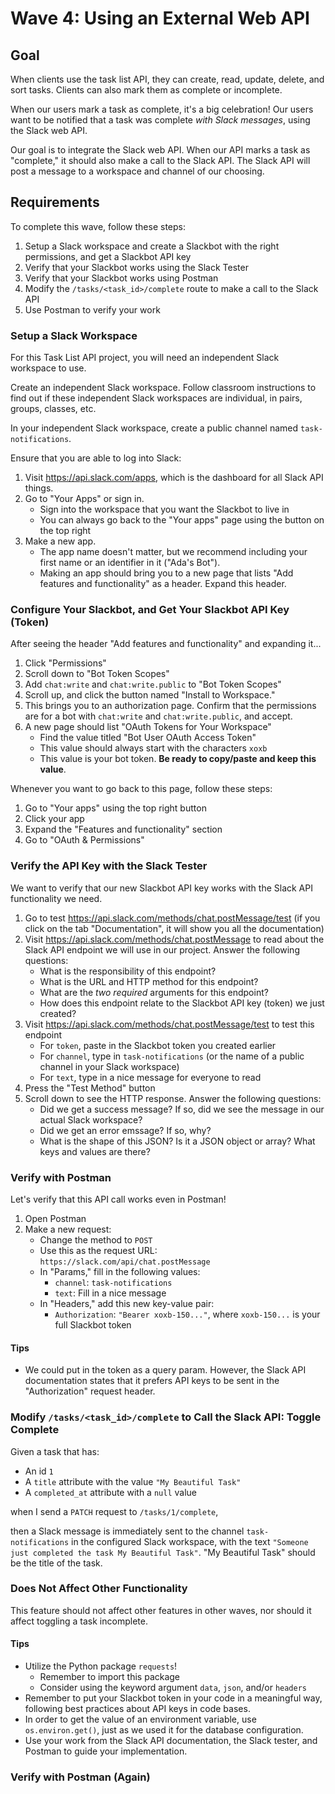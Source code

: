 # Wave 4: Using an External Web API

## Goal

When clients use the task list API, they can create, read, update, delete, and sort tasks. Clients can also mark them as complete or incomplete.

When our users mark a task as complete, it's a big celebration! Our users want to be notified that a task was complete _with Slack messages_, using the Slack web API.

Our goal is to integrate the Slack web API. When our API marks a task as "complete," it should also make a call to the Slack API. The Slack API will post a message to a workspace and channel of our choosing.

## Requirements

To complete this wave, follow these steps:

1. Setup a Slack workspace and create a Slackbot with the right permissions, and get a Slackbot API key
1. Verify that your Slackbot works using the Slack Tester
1. Verify that your Slackbot works using Postman
1. Modify the `/tasks/<task_id>/complete` route to make a call to the Slack API
1. Use Postman to verify your work

### Setup a Slack Workspace

For this Task List API project, you will need an independent Slack workspace to use.

Create an independent Slack workspace. Follow classroom instructions to find out if these independent Slack workspaces are individual, in pairs, groups, classes, etc.

In your independent Slack workspace, create a public channel named `task-notifications`.

Ensure that you are able to log into Slack:

1. Visit https://api.slack.com/apps, which is the dashboard for all Slack API things.
1. Go to "Your Apps" or sign in.
   - Sign into the workspace that you want the Slackbot to live in
   - You can always go back to the "Your apps" page using the button on the top right
1. Make a new app.
   - The app name doesn't matter, but we recommend including your first name or an identifier in it ("Ada's Bot").
   - Making an app should bring you to a new page that lists "Add features and functionality" as a header. Expand this header.

### Configure Your Slackbot, and Get Your Slackbot API Key (Token)

After seeing the header "Add features and functionality" and expanding it...

1. Click "Permissions"
1. Scroll down to "Bot Token Scopes"
1. Add `chat:write` and `chat:write.public` to "Bot Token Scopes"
1. Scroll up, and click the button named "Install to Workspace."
1. This brings you to an authorization page. Confirm that the permissions are for a bot with `chat:write` and `chat:write.public`, and accept.
1. A new page should list "OAuth Tokens for Your Workspace"
   - Find the value titled "Bot User OAuth Access Token"
   - This value should always start with the characters `xoxb`
   - This value is your bot token. **Be ready to copy/paste and keep this value**.

Whenever you want to go back to this page, follow these steps:

1. Go to "Your apps" using the top right button
1. Click your app
1. Expand the "Features and functionality" section
1. Go to "OAuth & Permissions"

### Verify the API Key with the Slack Tester

We want to verify that our new Slackbot API key works with the Slack API functionality we need.

1. Go to test https://api.slack.com/methods/chat.postMessage/test (if you click on the tab "Documentation", it will show you all the documentation)
1. Visit https://api.slack.com/methods/chat.postMessage to read about the Slack API endpoint we will use in our project. Answer the following questions:
   - What is the responsibility of this endpoint?
   - What is the URL and HTTP method for this endpoint?
   - What are the _two_ _required_ arguments for this endpoint?
   - How does this endpoint relate to the Slackbot API key (token) we just created?
1. Visit https://api.slack.com/methods/chat.postMessage/test to test this endpoint
   - For `token`, paste in the Slackbot token you created earlier
   - For `channel`, type in `task-notifications` (or the name of a public channel in your Slack workspace)
   - For `text`, type in a nice message for everyone to read
1. Press the "Test Method" button
1. Scroll down to see the HTTP response. Answer the following questions:
   - Did we get a success message? If so, did we see the message in our actual Slack workspace?
   - Did we get an error emssage? If so, why?
   - What is the shape of this JSON? Is it a JSON object or array? What keys and values are there?

### Verify with Postman

Let's verify that this API call works even in Postman!

1. Open Postman
1. Make a new request:
   - Change the method to `POST`
   - Use this as the request URL: `https://slack.com/api/chat.postMessage`
   - In "Params," fill in the following values:
     - `channel`: `task-notifications`
     - `text`: Fill in a nice message
   - In "Headers," add this new key-value pair:
     - `Authorization`: `"Bearer xoxb-150..."`, where `xoxb-150...` is your full Slackbot token

#### Tips

- We could put in the token as a query param. However, the Slack API documentation states that it prefers API keys to be sent in the "Authorization" request header.

### Modify `/tasks/<task_id>/complete` to Call the Slack API: Toggle Complete

Given a task that has:

- An id `1`
- A `title` attribute with the value `"My Beautiful Task"`
- A `completed_at` attribute with a `null` value

when I send a `PATCH` request to `/tasks/1/complete`,

then a Slack message is immediately sent to the channel `task-notifications` in the configured Slack workspace, with the text `"Someone just completed the task My Beautiful Task"`. "My Beautiful Task" should be the title of the task.

### Does Not Affect Other Functionality

This feature should not affect other features in other waves, nor should it affect toggling a task incomplete.

#### Tips

- Utilize the Python package `requests`!
  - Remember to import this package
  - Consider using the keyword argument `data`, `json`, and/or `headers`
- Remember to put your Slackbot token in your code in a meaningful way, following best practices about API keys in code bases.
- In order to get the value of an environment variable, use `os.environ.get()`, just as we used it for the database configuration.
- Use your work from the Slack API documentation, the Slack tester, and Postman to guide your implementation.

### Verify with Postman (Again)
